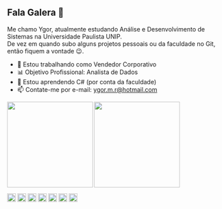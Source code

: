 ## Fala Galera 👋

Me chamo Ygor, atualmente estudando Análise e Desenvolvimento de Sistemas na Universidade Paulista UNIP.  
De vez em quando subo alguns projetos pessoais ou da faculdade no Git, então fiquem a vontade 😉.  

- 🔭 Estou trabalhando como Vendedor Corporativo
- 📊 Objetivo Profissional: Analista de Dados
- 🌱 Estou aprendendo C# (por conta da faculdade)
- 📫 Contate-me por e-mail: ygor.m.r@hotmail.com


<img align="left" height="200cm" src= "https://github-readme-stats.vercel.app/api?username=Ygormrs&theme=blue-green"/>
<img height="200cm" src="https://github-readme-stats.vercel.app/api/top-langs/?username=Ygormrs&theme=blue-green"/>

<code><img height="20" src="https://img.shields.io/badge/Python-14354C?style=for-the-badge&logo=python&logoColor=white"></code>
<code><img height="20" src="https://img.shields.io/badge/Java-ED8B00?style=for-the-badge&logo=openjdk&logoColor=white"></code>
<code><img height="20" src="https://img.shields.io/badge/C%23-239120?style=for-the-badge&logo=c-sharp&logoColor=white"></code>
<code><img height="20" src="https://img.shields.io/badge/C-00599C?style=for-the-badge&logo=c&logoColor=white"></code>
<code><img height="20" src="https://img.shields.io/badge/MySQL-00000F?style=for-the-badge&logo=mysql&logoColor=white"></code>
<code><img height="20" src="https://img.shields.io/badge/Microsoft_Excel-217346?style=for-the-badge&logo=microsoft-excel&logoColor=white"></code>
<code><img height="20" src="https://img.shields.io/badge/GIT-E44C30?style=for-the-badge&logo=git&logoColor=white"></code>
